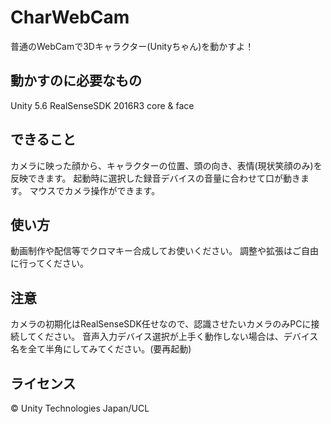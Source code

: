 # CharWebCam
普通のWebCamで3Dキャラクター(Unityちゃん)を動かすよ！

## 動かすのに必要なもの
Unity 5.6
RealSenseSDK 2016R3 core & face

## できること
カメラに映った顔から、キャラクターの位置、頭の向き、表情(現状笑顔のみ)を反映できます。
起動時に選択した録音デバイスの音量に合わせて口が動きます。
マウスでカメラ操作ができます。

## 使い方
動画制作や配信等でクロマキー合成してお使いください。
調整や拡張はご自由に行ってください。

## 注意
カメラの初期化はRealSenseSDK任せなので、認識させたいカメラのみPCに接続してください。
音声入力デバイス選択が上手く動作しない場合は、デバイス名を全て半角にしてみてください。(要再起動)

## ライセンス
© Unity Technologies Japan/UCL
